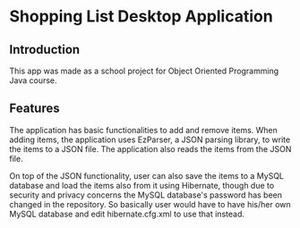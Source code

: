 # Shopping List Desktop Application

## Introduction

This app was made as a school project for Object Oriented Programming Java course.

## Features

The application has basic functionalities to add and remove items. When adding items, the application uses EzParser, a JSON parsing library, to write the items to a JSON file. The application also reads the items from the JSON file.

On top of the JSON functionality, user can also save the items to a MySQL database and load the items also from it using Hibernate, though due to security and privacy concerns the MySQL database's password has been changed in the repository. So basically user would have to have his/her own MySQL database and edit hibernate.cfg.xml to use that instead.